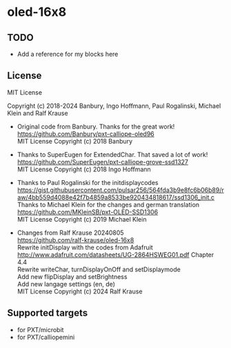 # oled-16x8

## TODO

-  Add a reference for my blocks here


## License

MIT License

Copyright (c) 2018-2024 Banbury, Ingo Hoffmann, Paul Rogalinski, Michael Klein and Ralf Krause

* Original code from Banbury. Thanks for the great work! <br>
  https://github.com/Banbury/pxt-calliope-oled96 <br>
  MIT License Copyright (c) 2018 Banbury

* Thanks to SuperEugen for ExtendedChar. That saved a lot of work! <br>
  https://github.com/SuperEugen/pxt-calliope-grove-ssd1327 <br>
  MIT License Copyright (c) 2018 Ingo Hoffmann

* Thanks to Paul Rogalinski for the initdisplaycodes <br>
  https://gist.githubusercontent.com/pulsar256/564fda3b9e8fc6b06b89/raw/4bb559d4088e42f7b4859a8533be920434818617/ssd1306_init.c <br>
  Thanks to Michael Klein for the changes and german translation <br>
  https://github.com/MKleinSB/pxt-OLED-SSD1306 <br>
  MIT License Copyright (c) 2019 Michael Klein

* Changes from Ralf Krause 20240805 <br>
  https://github.com/ralf-krause/oled-16x8 <br>
  Rewrite initDisplay with the codes from Adafruit <br>
  http://www.adafruit.com/datasheets/UG-2864HSWEG01.pdf Chapter 4.4 <br>
  Rewrite writeChar, turnDisplayOnOff and setDisplaymode <br>
  Add new flipDisplay and setBrightness <br>
  Add new langage settings (en, de) <br>
  MIT License Copyright (c) 2024 Ralf Krause


## Supported targets

* for PXT/microbit
* for PXT/calliopemini

